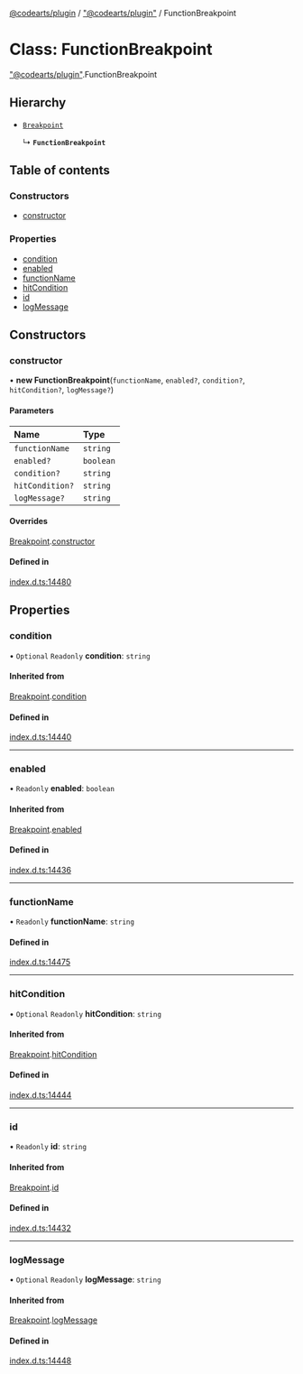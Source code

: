 [@codearts/plugin](../README.md) / ["@codearts/plugin"](../modules/_codearts_plugin_.md) / FunctionBreakpoint

# Class: FunctionBreakpoint

["@codearts/plugin"](../modules/_codearts_plugin_.md).FunctionBreakpoint

## Hierarchy

- [`Breakpoint`](codearts_plugin_.Breakpoint.md)

  ↳ **`FunctionBreakpoint`**

## Table of contents

### Constructors

- [constructor](codearts_plugin_.FunctionBreakpoint.md#constructor)

### Properties

- [condition](codearts_plugin_.FunctionBreakpoint.md#condition)
- [enabled](codearts_plugin_.FunctionBreakpoint.md#enabled)
- [functionName](codearts_plugin_.FunctionBreakpoint.md#functionname)
- [hitCondition](codearts_plugin_.FunctionBreakpoint.md#hitcondition)
- [id](codearts_plugin_.FunctionBreakpoint.md#id)
- [logMessage](codearts_plugin_.FunctionBreakpoint.md#logmessage)

## Constructors

### constructor

• **new FunctionBreakpoint**(`functionName`, `enabled?`, `condition?`, `hitCondition?`, `logMessage?`)

#### Parameters

| Name | Type |
| :------ | :------ |
| `functionName` | `string` |
| `enabled?` | `boolean` |
| `condition?` | `string` |
| `hitCondition?` | `string` |
| `logMessage?` | `string` |

#### Overrides

[Breakpoint](codearts_plugin_.Breakpoint.md).[constructor](codearts_plugin_.Breakpoint.md#constructor)

#### Defined in

[index.d.ts:14480](https://github.com/huaweicloud/cloudide-plugin-api/blob/3b0eee8/index.d.ts#L14480)

## Properties

### condition

• `Optional` `Readonly` **condition**: `string`

#### Inherited from

[Breakpoint](codearts_plugin_.Breakpoint.md).[condition](codearts_plugin_.Breakpoint.md#condition)

#### Defined in

[index.d.ts:14440](https://github.com/huaweicloud/cloudide-plugin-api/blob/3b0eee8/index.d.ts#L14440)

___

### enabled

• `Readonly` **enabled**: `boolean`

#### Inherited from

[Breakpoint](codearts_plugin_.Breakpoint.md).[enabled](codearts_plugin_.Breakpoint.md#enabled)

#### Defined in

[index.d.ts:14436](https://github.com/huaweicloud/cloudide-plugin-api/blob/3b0eee8/index.d.ts#L14436)

___

### functionName

• `Readonly` **functionName**: `string`

#### Defined in

[index.d.ts:14475](https://github.com/huaweicloud/cloudide-plugin-api/blob/3b0eee8/index.d.ts#L14475)

___

### hitCondition

• `Optional` `Readonly` **hitCondition**: `string`

#### Inherited from

[Breakpoint](codearts_plugin_.Breakpoint.md).[hitCondition](codearts_plugin_.Breakpoint.md#hitcondition)

#### Defined in

[index.d.ts:14444](https://github.com/huaweicloud/cloudide-plugin-api/blob/3b0eee8/index.d.ts#L14444)

___

### id

• `Readonly` **id**: `string`

#### Inherited from

[Breakpoint](codearts_plugin_.Breakpoint.md).[id](codearts_plugin_.Breakpoint.md#id)

#### Defined in

[index.d.ts:14432](https://github.com/huaweicloud/cloudide-plugin-api/blob/3b0eee8/index.d.ts#L14432)

___

### logMessage

• `Optional` `Readonly` **logMessage**: `string`

#### Inherited from

[Breakpoint](codearts_plugin_.Breakpoint.md).[logMessage](codearts_plugin_.Breakpoint.md#logmessage)

#### Defined in

[index.d.ts:14448](https://github.com/huaweicloud/cloudide-plugin-api/blob/3b0eee8/index.d.ts#L14448)
